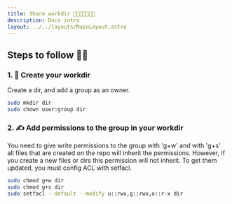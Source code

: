 ```yaml
---
title: Share workdir 📂👨‍💻👩‍💻👩‍💻
description: Docs intro
layout: ../../layouts/MainLayout.astro
---
```


## Steps to follow 👷‍♂️

### 1. 📁 Create your workdir
Create a dir, and add a group as an owner.
```zsh
sudo mkdir dir
sudo chown user:group dir
```

### 2. ✍ Add permissions to the group in your workdir
You need to give write permissions to the group with 'g+w' and with 'g+s' all files that are created on the repo will inherit
the permissions. However, if you create a new files or dirs this permission will not inherit. To get them updated, you must config ACL
with setfacl.
```zsh
sudo chmod g+w dir
sudo chmod g+s dir
sudo setfacl --default --modify u::rwx,g::rwx,o::r-x dir
```
